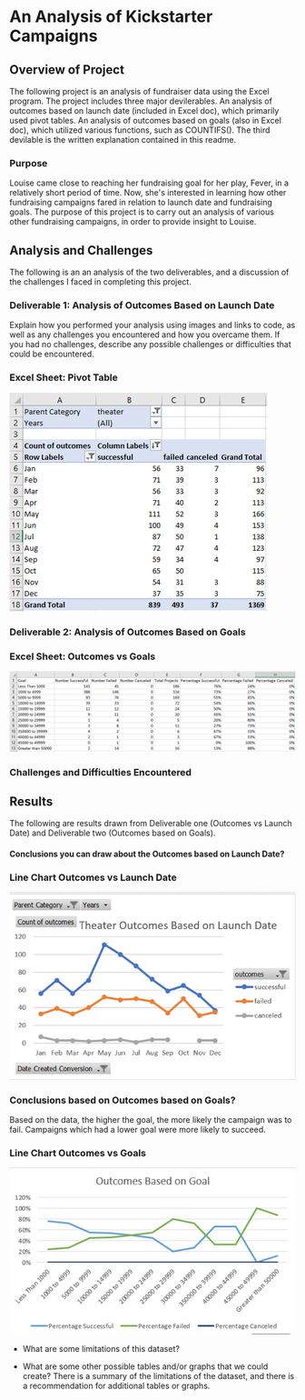 # An Analysis of Kickstarter Campaigns

## Overview of Project
The following project is an analysis of fundraiser data using the Excel program. The project includes three major devilerables. An analysis of outcomes based on launch date (included in Excel doc), which primarily used pivot tables. An analysis of outcomes based on goals (also in Excel doc), which utilized various functions, such as COUNTIFS(). The third devilable is the written explanation contained in this readme.

### Purpose
Louise came close to reaching her fundraising goal for her play, Fever, in a relatively short period of time. Now, she's interested in learning how other fundraising campaigns fared in relation to launch date and fundraising goals. The purpose of this project is to carry out an analysis of various other fundraising campaigns, in order to provide insight to Louise.

## Analysis and Challenges
The following is an an analysis of the two deliverables, and a discussion of the challenges I faced in completing this project.

### Deliverable 1: Analysis of Outcomes Based on Launch Date

Explain how you performed your analysis using images and links to code, as well as any challenges you encountered and how you overcame them. If you had no challenges, describe any possible challenges or difficulties that could be encountered.

### Excel Sheet: Pivot Table
![](Theater_Outcomes_vs_Launch_Excel.png)


### Deliverable 2: Analysis of Outcomes Based on Goals


### Excel Sheet: Outcomes vs Goals
![](Outcomes_vs_Goals_Excel.png)


### Challenges and Difficulties Encountered


## Results
The following are results drawn from Deliverable one (Outcomes vs Launch Date) and Deliverable two (Outcomes based on Goals).

#### Conclusions you can draw about the Outcomes based on Launch Date?

### Line Chart Outcomes vs Launch Date
![](Resources/Theater_Outcomes_vs_Launch.png)


### Conclusions based on Outcomes based on Goals?

Based on the data, the higher the goal, the more likely the campaign was to fail. Campaigns which had a lower goal were more likely to succeed. 

### Line Chart Outcomes vs Goals
![](Resources/Outcomes_vs_Goals.png)

- What are some limitations of this dataset?

- What are some other possible tables and/or graphs that we could create?
There is a summary of the limitations of the dataset, and there is a recommendation for additional tables or graphs.
